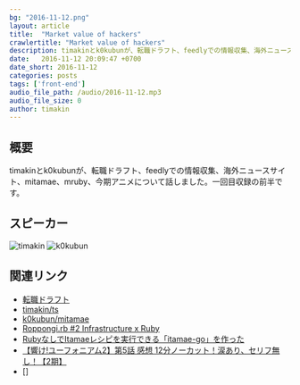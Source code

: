 ```yaml
---
bg: "2016-11-12.png"
layout: article
title:  "Market value of hackers"
crawlertitle: "Market value of hackers"
description: timakinとk0kubunが、転職ドラフト、feedlyでの情報収集、海外ニュースサイト、mitamae、mruby、今期アニメについて話しました。一回目収録の前半です。
date:   2016-11-12 20:09:47 +0700
date_short: 2016-11-12
categories: posts
tags: ['front-end']
audio_file_path: /audio/2016-11-12.mp3
audio_file_size: 0
author: timakin
---
```


## 概要

timakinとk0kubunが、転職ドラフト、feedlyでの情報収集、海外ニュースサイト、mitamae、mruby、今期アニメについて話しました。一回目収録の前半です。

## スピーカー

![timakin]({{site.baseurl}}/images/profile/timakin.png)
![k0kubun]({{site.baseurl}}/images/profile/k0kubun.png)

## 関連リンク

- [転職ドラフト](https://job-draft.jp)
- [timakin/ts](https://github.com/timakin/ts)
- [k0kubun/mitamae](https://github.com/k0kubun/mitamae)
- [Roppongi.rb #2 Infrastructure x Ruby](http://roppongirb.connpass.com/event/42633/)
- [RubyなしでItamaeレシピを実行できる「itamae-go」を作った](http://k0kubun.hatenablog.com/entry/2016/07/26/040124)
- [【響け!ユーフォニアム2】第5話 感想 12分ノーカット！涙あり、セリフ無し！【2期】](http://anicobin.ldblog.jp/archives/49915117.html)
- []
